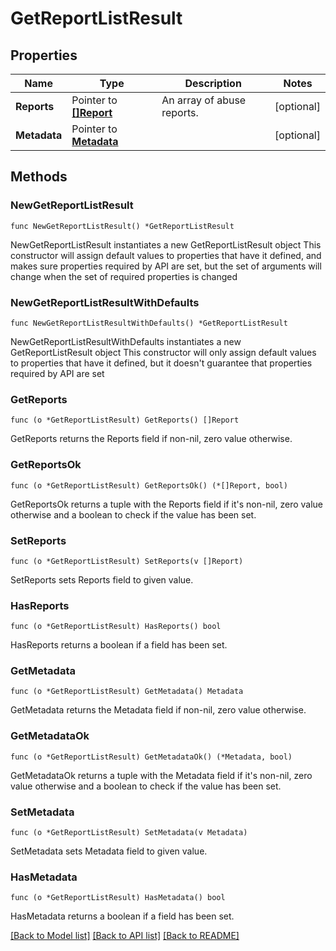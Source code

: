 # GetReportListResult

## Properties

Name | Type | Description | Notes
------------ | ------------- | ------------- | -------------
**Reports** | Pointer to [**[]Report**](Report.md) | An array of abuse reports. | [optional] 
**Metadata** | Pointer to [**Metadata**](Metadata.md) |  | [optional] 

## Methods

### NewGetReportListResult

`func NewGetReportListResult() *GetReportListResult`

NewGetReportListResult instantiates a new GetReportListResult object
This constructor will assign default values to properties that have it defined,
and makes sure properties required by API are set, but the set of arguments
will change when the set of required properties is changed

### NewGetReportListResultWithDefaults

`func NewGetReportListResultWithDefaults() *GetReportListResult`

NewGetReportListResultWithDefaults instantiates a new GetReportListResult object
This constructor will only assign default values to properties that have it defined,
but it doesn't guarantee that properties required by API are set

### GetReports

`func (o *GetReportListResult) GetReports() []Report`

GetReports returns the Reports field if non-nil, zero value otherwise.

### GetReportsOk

`func (o *GetReportListResult) GetReportsOk() (*[]Report, bool)`

GetReportsOk returns a tuple with the Reports field if it's non-nil, zero value otherwise
and a boolean to check if the value has been set.

### SetReports

`func (o *GetReportListResult) SetReports(v []Report)`

SetReports sets Reports field to given value.

### HasReports

`func (o *GetReportListResult) HasReports() bool`

HasReports returns a boolean if a field has been set.

### GetMetadata

`func (o *GetReportListResult) GetMetadata() Metadata`

GetMetadata returns the Metadata field if non-nil, zero value otherwise.

### GetMetadataOk

`func (o *GetReportListResult) GetMetadataOk() (*Metadata, bool)`

GetMetadataOk returns a tuple with the Metadata field if it's non-nil, zero value otherwise
and a boolean to check if the value has been set.

### SetMetadata

`func (o *GetReportListResult) SetMetadata(v Metadata)`

SetMetadata sets Metadata field to given value.

### HasMetadata

`func (o *GetReportListResult) HasMetadata() bool`

HasMetadata returns a boolean if a field has been set.


[[Back to Model list]](../README.md#documentation-for-models) [[Back to API list]](../README.md#documentation-for-api-endpoints) [[Back to README]](../README.md)


